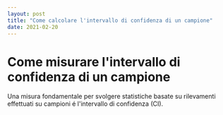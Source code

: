 ```yaml
---
layout: post
title: "Come calcolare l'intervallo di confidenza di un campione"
date: 2021-02-20
---
```


# Come misurare l'intervallo di confidenza di un campione
Una misura fondamentale per svolgere statistiche basate su rilevamenti effettuati su campioni é l'intervallo di confidenza (CI).